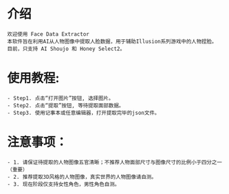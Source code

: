 # 介绍
    欢迎使用 Face Data Extractor
    本软件旨在利用AI从人物图像中提取人脸数据，用于辅助Illusion系列游戏中的人物捏脸。
    目前，只支持 AI Shoujo 和 Honey Select2。

# 使用教程:
    - Step1. 点击“打开图片”按钮, 选择图片。
    - Step2. 点击“提取”按钮, 等待提取面部数据。
    - Step3. 使用记事本或任意编辑器，打开提取完毕的json文件。

# 注意事项：
    - 1. 请保证待提取的人物图像五官清晰；不推荐人物面部尺寸与图像尺寸的比例小于四分之一（重要）
    - 2. 推荐提取3D风格的人物图像，真实世界的人物图像请自测。
    - 3. 现在阶段仅支持女性角色，男性角色自测。